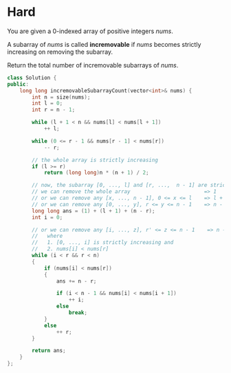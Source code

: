 # Hard

You are given a 0-indexed array of positive integers $nums$.

A subarray of $nums$ is called __incremovable__ if $nums$ becomes strictly increasing on removing the subarray.

Return the total number of incremovable subarrays of $nums$.

```cpp
class Solution {
public:
    long long incremovableSubarrayCount(vector<int>& nums) {
        int n = size(nums);
        int l = 0;
        int r = n - 1;

        while (l + 1 < n && nums[l] < nums[l + 1])
            ++ l;

        while (0 <= r - 1 && nums[r - 1] < nums[r])
            -- r;

        // the whole array is strictly increasing
        if (l >= r)
            return (long long)n * (n + 1) / 2;

        // now, the subarray [0, ..., l] and [r, ...,  n - 1] are strictly increasing.
        // we can remove the whole array                        => 1
        // or we can remove any [x, ..., n - 1], 0 <= x <= l    => l + 1
        // or we can remove any [0, ..., y], r <= y <= n - 1    => n - r
        long long ans = (1) + (l + 1) + (n - r);
        int i = 0;

        // or we can remove any [i, ..., z], r' <= z <= n - 1    => n - r'
        //   where 
        //   1. [0, ..., i] is strictly increasing and 
        //   2. nums[i] < nums[r]
        while (i < r && r < n)
        {
            if (nums[i] < nums[r])
            {
                ans += n - r;

                if (i < n - 1 && nums[i] < nums[i + 1])
                    ++ i;
                else
                    break;
            }
            else
                ++ r;
        }

        return ans;
    }
};
```
